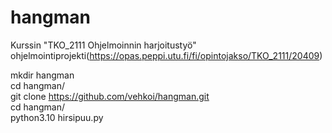 # hangman
Kurssin "TKO_2111 Ohjelmoinnin harjoitustyö" ohjelmointiprojekti(https://opas.peppi.utu.fi/fi/opintojakso/TKO_2111/20409) <br/>


mkdir hangman <br/>
cd hangman/ <br/>
git clone https://github.com/vehkoi/hangman.git <br/>
cd hangman/ <br/>
python3.10 hirsipuu.py <br/>
